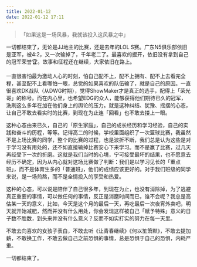 ```yaml
---
title: 2022-01-12
date: 2022-01-12 17:11
---
```


> 「如果这是一场风暴，我就该投入这风暴之中」

一切都结束了，无论是JJ地主的比赛，还是去年的LOL S赛。广东N5俱乐部依旧是亚军，被4:2，又一次输掉了，千年老二了。最喜欢的掘开，依旧没有拿到自己的冠军荣誉🏆。故事和征程还在继续，大家依旧在路上。

一直很害怕最为激动人心的时刻，怕自己配不上，配不上拥有、配不上去看完全程，甚至配不上看哪怕一眼，总觉的如果喜欢的队伍输了，就是自己的原因。一直很喜欢DK战队（从DWG时期），觉得ShowMaker才是真正的选手，配得上「荣光哥」的称号。而在内心里，也希望EDG的众人，能够获得他们期待已久的冠军，洗刷这么多年在加在他们身上的舆论的压力。就是这种纠结、犹豫、摇摆的心态，让自己不敢去看实时的比赛，到现在为止连「回看」也不敢去搂上一眼。

这种心态由来已久，自己的「原生家庭」，自己的成长经历和学习经验，自己的实践和奋斗的历程，等等。记得高二的时候，学校里面组织了一次篮球比赛，我虽然不是上场比赛的同学，整个的比赛的过程，也是波折不断，我们总是认为这些是对于学习没有用处的，还不如直接输掉比赛安心下来学习。而不是赢了比赛，过几天再经受下一次的折磨。这就是我们当时的心境，宁可接受最坏的结果，也不愿意去经历不确定，因为从内心就对这场比赛做了判断：我们是以学习见长的「重点班」，而不是体育生多的「普通班」，他们的成绩应该更好的。对于我们班级的同学来说，是一场煎熬，而不是全情投入的享受和热爱。

这种的心态，可以说是陪伴了自己很多年，到现在为止，也没有消除掉，为了逃避真正重要的事情，可以做任何的事情，反正是消磨时间而已，谁不会呢？我总是高估某一天的意义，比如，今天是这个月的最后一天，再吃最后一次夜宵外卖吧，明天就开始减肥，然而并没有什么用处，你会发现这样被自己「赋予特殊」意义的日子数不胜数，到头来并没有什么意义？反而不如实打实的努力在每一天里。

不敢去向喜欢的女孩子表白，不敢去听《让青春继续》《何以笙箫默》，不敢去提加薪，不敢换工作，不敢去做自己之前恐惧的事情，总是恐惧于自己的恐惧，内耗严重。

一切都结束了。